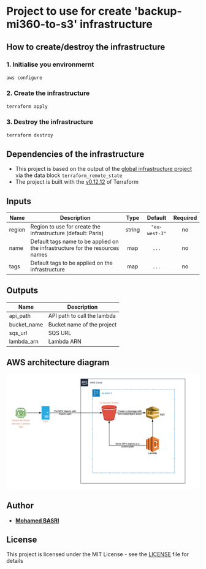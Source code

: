 # Project to use for create 'backup-mi360-to-s3' infrastructure

## How to create/destroy the infrastructure

### 1. Initialise you environmernt

```shell
aws configure
```

### 2. Create the infrastructure

```shell
terraform apply
```

### 3. Destroy the infrastructure

```shell
terraform destroy
```

## Dependencies of the infrastructure

* This project is based on the output of the [global infrastructure project](https://github.com/sensorgraph/infra) via the data block `terraform_remote_state`
* The project is built with the [v0.12.12](https://releases.hashicorp.com/terraform/) of Terraform

## Inputs

| Name | Description | Type | Default | Required |
|------|-------------|:----:|:-----:|:-----:|
| region | Region to use for create the infrastructure (default: Paris) | string | `"eu-west-3"` | no |
| name | Default tags name to be applied on the infrastructure for the resources names| map | `...` | no |
| tags | Default tags to be applied on the infrastructure | map | `...` | no |

## Outputs

| Name | Description |
|------|-------------|
| api\_path | API path to call the lambda |
| bucket\_name | Bucket name of the project |
| sqs\_url | SQS URL |
| lambda\_arn | Lambda ARN |

## AWS architecture diagram

![files/lucidchart/infra.png](files/lucidchart/backup-mi360-to-s3.png)

## Author

* [**Mohamed BASRI**](https://github.com/mbasri)

## License

This project is licensed under the MIT License - see the [LICENSE](./LICENSE) file for details
